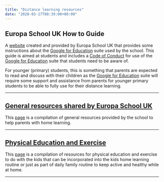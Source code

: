 ```yaml
---
title: "Distance learning resources"
date: "2020-03-17T08:39:00+00:00"
---
```


## Europa School UK How to Guide

A [website](https://sites.google.com/europaschool.uk/europahowtoforstudents) created and provided by Europa School UK that provides some instructions about the [Google for Education](https://edu.google.com) suite used by the school. This guide is aimed at students and includes a [Code of Conduct](https://sites.google.com/europaschool.uk/europahowtoforstudents/code-of-conduct) for use of the [Google for Education](https://edu.google.com) suite that students need to be aware of.

For younger (primary) students, this is something that parents are expected to read and discuss with their children as the [Google for Education](https://edu.google.com) suite will require some support and assistance from parents for younger primary students to be able to fully use for their distance learning.

<hr>

## [General resources shared by Europa School UK](/home_schoo_general/)

This [page](/home_schoo_general/) is a compilation of general resources provided by the school to help parents with home learning.

<hr>

## [Physical Education and Exercise](/home_school_exercise/)

This [page](/home_school_exercise/) is a compilation of resources for physical education and exercise to do with the kids that can be incorporated into the kids home learning routine or just as part of daily family routine to keep active and healthy while at home.

<hr>

## 


<br/>
<br/>


 
